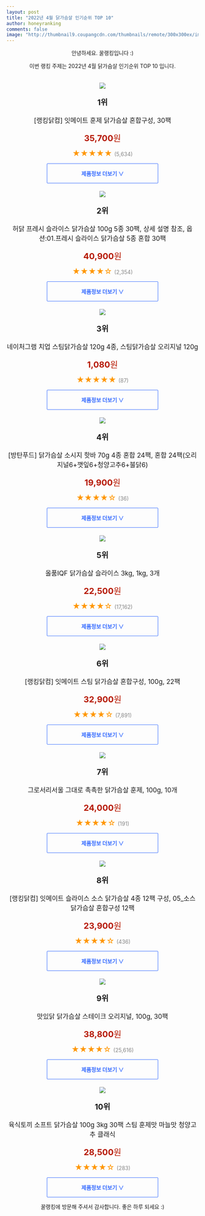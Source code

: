 ```yaml
--- 
layout: post 
title: "2022년 4월 닭가슴살 인기순위 TOP 10" 
author: honeyranking 
comments: false 
image: "http://thumbnail9.coupangcdn.com/thumbnails/remote/300x300ex/image/vendor_inventory/e915/ad999a4e3ebfdffd2737df8a0760f911ab3645287d219f8b597070be33ea.jpg" 
--- 
```

<p style="text-align: center;">안녕하세요. 꿀랭킹입니다 :)</p> <p style="text-align: center;">이번 랭킹 주제는 2022년 4월 닭가슴살 인기순위 TOP 10 입니다.</p><center><img src="http://thumbnail9.coupangcdn.com/thumbnails/remote/300x300ex/image/vendor_inventory/e915/ad999a4e3ebfdffd2737df8a0760f911ab3645287d219f8b597070be33ea.jpg" style="margin-top:20px" /></center> <p style="text-align: center; font-size: 20px"><b>1위</b></p> <p style="text-align: center; font-size: 17px">[랭킹닭컴] 잇메이트 훈제 닭가슴살 혼합구성, 30팩</p> <p style="text-align: center;"><span style="color: #b61800; font-size: 22px;"><b>35,700</b>원</span></p> <p style="text-align: center;"><span style="color: #ff9600; font-size: 20px;">★★★★★ </span><span style="color: #878787;">(5,634)</span></p> <center><a href="https://link.coupang.com/a/lVQYK"> <div style="font-size: 14px; display: inline-block; padding: 15px 90px; color: #346aff; border-radius: 2px; border: 1px solid #346aff; cursor: pointer;"><b>제품정보 더보기 &or;</b></div> </a></center><center><img src="http://thumbnail10.coupangcdn.com/thumbnails/remote/300x300ex/image/vendor_inventory/6a90/26b6fe4a60462e624ad3287d133b026adb5388baace87023d2491a5242c9.jpg" style="margin-top:20px" /></center> <p style="text-align: center; font-size: 20px"><b>2위</b></p> <p style="text-align: center; font-size: 17px">허닭 프레시 슬라이스 닭가슴살 100g 5종 30팩, 상세 설명 참조, 옵션:01.프레시 슬라이스 닭가슴살 5종 혼합 30팩</p> <p style="text-align: center;"><span style="color: #b61800; font-size: 22px;"><b>40,900</b>원</span></p> <p style="text-align: center;"><span style="color: #ff9600; font-size: 20px;">★★★★☆ </span><span style="color: #878787;">(2,354)</span></p> <center><a href="https://link.coupang.com/a/lVQYL"> <div style="font-size: 14px; display: inline-block; padding: 15px 90px; color: #346aff; border-radius: 2px; border: 1px solid #346aff; cursor: pointer;"><b>제품정보 더보기 &or;</b></div> </a></center><center><img src="http://thumbnail9.coupangcdn.com/thumbnails/remote/300x300ex/image/vendor_inventory/0094/612267e65355bfaa226751b07f653cd74788a8ad9ba0f6d66df1e4298c17.jpg" style="margin-top:20px" /></center> <p style="text-align: center; font-size: 20px"><b>3위</b></p> <p style="text-align: center; font-size: 17px">네이처그램 치업 스팀닭가슴살 120g 4종, 스팀닭가슴살 오리지널 120g</p> <p style="text-align: center;"><span style="color: #b61800; font-size: 22px;"><b>1,080</b>원</span></p> <p style="text-align: center;"><span style="color: #ff9600; font-size: 20px;">★★★★★ </span><span style="color: #878787;">(87)</span></p> <center><a href="https://link.coupang.com/a/lVQYM"> <div style="font-size: 14px; display: inline-block; padding: 15px 90px; color: #346aff; border-radius: 2px; border: 1px solid #346aff; cursor: pointer;"><b>제품정보 더보기 &or;</b></div> </a></center><center><img src="http://thumbnail6.coupangcdn.com/thumbnails/remote/300x300ex/image/vendor_inventory/53ac/22b4139e0f7b8b55cbbb73aa41792d7ca90f4c69d7e1bd3236a202e53579.jpg" style="margin-top:20px" /></center> <p style="text-align: center; font-size: 20px"><b>4위</b></p> <p style="text-align: center; font-size: 17px">[방탄푸드] 닭가슴살 소시지 핫바 70g 4종 혼합 24팩, 혼합 24팩(오리지널6+깻잎6+청양고추6+불닭6)</p> <p style="text-align: center;"><span style="color: #b61800; font-size: 22px;"><b>19,900</b>원</span></p> <p style="text-align: center;"><span style="color: #ff9600; font-size: 20px;">★★★★☆ </span><span style="color: #878787;">(36)</span></p> <center><a href="https://link.coupang.com/a/lVQYN"> <div style="font-size: 14px; display: inline-block; padding: 15px 90px; color: #346aff; border-radius: 2px; border: 1px solid #346aff; cursor: pointer;"><b>제품정보 더보기 &or;</b></div> </a></center><center><img src="http://thumbnail6.coupangcdn.com/thumbnails/remote/300x300ex/image/vendor_inventory/images/2017/04/12/17/6/e8c831dc-2f9f-4d27-9a1d-0f3e2c166635.jpg" style="margin-top:20px" /></center> <p style="text-align: center; font-size: 20px"><b>5위</b></p> <p style="text-align: center; font-size: 17px">올품IQF 닭가슴살 슬라이스 3kg, 1kg, 3개</p> <p style="text-align: center;"><span style="color: #b61800; font-size: 22px;"><b>22,500</b>원</span></p> <p style="text-align: center;"><span style="color: #ff9600; font-size: 20px;">★★★★☆ </span><span style="color: #878787;">(17,162)</span></p> <center><a href="https://link.coupang.com/a/lVQYO"> <div style="font-size: 14px; display: inline-block; padding: 15px 90px; color: #346aff; border-radius: 2px; border: 1px solid #346aff; cursor: pointer;"><b>제품정보 더보기 &or;</b></div> </a></center><center><img src="http://thumbnail10.coupangcdn.com/thumbnails/remote/300x300ex/image/vendor_inventory/124c/f1e4213827335e3d8ee0c6d2dfc5e889094878ae396fd6656da1f0734222.jpg" style="margin-top:20px" /></center> <p style="text-align: center; font-size: 20px"><b>6위</b></p> <p style="text-align: center; font-size: 17px">[랭킹닭컴] 잇메이트 스팀 닭가슴살 혼합구성, 100g, 22팩</p> <p style="text-align: center;"><span style="color: #b61800; font-size: 22px;"><b>32,900</b>원</span></p> <p style="text-align: center;"><span style="color: #ff9600; font-size: 20px;">★★★★☆ </span><span style="color: #878787;">(7,891)</span></p> <center><a href="https://link.coupang.com/a/lVQYP"> <div style="font-size: 14px; display: inline-block; padding: 15px 90px; color: #346aff; border-radius: 2px; border: 1px solid #346aff; cursor: pointer;"><b>제품정보 더보기 &or;</b></div> </a></center><center><img src="http://thumbnail8.coupangcdn.com/thumbnails/remote/300x300ex/image/retail/images/961476941911027-568087a6-4270-4659-9c52-38a25b4b692a.jpg" style="margin-top:20px" /></center> <p style="text-align: center; font-size: 20px"><b>7위</b></p> <p style="text-align: center; font-size: 17px">그로서리서울 그대로 촉촉한 닭가슴살 훈제, 100g, 10개</p> <p style="text-align: center;"><span style="color: #b61800; font-size: 22px;"><b>24,000</b>원</span></p> <p style="text-align: center;"><span style="color: #ff9600; font-size: 20px;">★★★★☆ </span><span style="color: #878787;">(191)</span></p> <center><a href="https://link.coupang.com/a/lVQYS"> <div style="font-size: 14px; display: inline-block; padding: 15px 90px; color: #346aff; border-radius: 2px; border: 1px solid #346aff; cursor: pointer;"><b>제품정보 더보기 &or;</b></div> </a></center><center><img src="http://thumbnail8.coupangcdn.com/thumbnails/remote/300x300ex/image/vendor_inventory/b8cf/26df1e4add8b761274388f5c7fcb6cbc206746ee12330dda314a340d0313.jpg" style="margin-top:20px" /></center> <p style="text-align: center; font-size: 20px"><b>8위</b></p> <p style="text-align: center; font-size: 17px">[랭킹닭컴] 잇메이트 슬라이스 소스 닭가슴살 4종 12팩 구성, 05_소스 닭가슴살 혼합구성 12팩</p> <p style="text-align: center;"><span style="color: #b61800; font-size: 22px;"><b>23,900</b>원</span></p> <p style="text-align: center;"><span style="color: #ff9600; font-size: 20px;">★★★★☆ </span><span style="color: #878787;">(436)</span></p> <center><a href="https://link.coupang.com/a/lVQYV"> <div style="font-size: 14px; display: inline-block; padding: 15px 90px; color: #346aff; border-radius: 2px; border: 1px solid #346aff; cursor: pointer;"><b>제품정보 더보기 &or;</b></div> </a></center><center><img src="http://thumbnail10.coupangcdn.com/thumbnails/remote/300x300ex/image/product/image/vendoritem/2018/01/15/3055262955/bdddf399-05e9-4ae8-ba08-8739f2e093c8.jpg" style="margin-top:20px" /></center> <p style="text-align: center; font-size: 20px"><b>9위</b></p> <p style="text-align: center; font-size: 17px">맛있닭 닭가슴살 스테이크 오리지널, 100g, 30팩</p> <p style="text-align: center;"><span style="color: #b61800; font-size: 22px;"><b>38,800</b>원</span></p> <p style="text-align: center;"><span style="color: #ff9600; font-size: 20px;">★★★★☆ </span><span style="color: #878787;">(25,616)</span></p> <center><a href="https://link.coupang.com/a/lVQYX"> <div style="font-size: 14px; display: inline-block; padding: 15px 90px; color: #346aff; border-radius: 2px; border: 1px solid #346aff; cursor: pointer;"><b>제품정보 더보기 &or;</b></div> </a></center><center><img src="http://thumbnail8.coupangcdn.com/thumbnails/remote/300x300ex/image/vendor_inventory/0d56/a7a07b91eb58a4df51b237e13dd4a7a260f5a81e93917b679af0fea98927.jpg" style="margin-top:20px" /></center> <p style="text-align: center; font-size: 20px"><b>10위</b></p> <p style="text-align: center; font-size: 17px">육식토끼 소프트 닭가슴살 100g 3kg 30팩 스팀 훈제맛 마늘맛 청양고추 클래식</p> <p style="text-align: center;"><span style="color: #b61800; font-size: 22px;"><b>28,500</b>원</span></p> <p style="text-align: center;"><span style="color: #ff9600; font-size: 20px;">★★★★☆ </span><span style="color: #878787;">(283)</span></p> <center><a href="https://link.coupang.com/a/lVQY1"> <div style="font-size: 14px; display: inline-block; padding: 15px 90px; color: #346aff; border-radius: 2px; border: 1px solid #346aff; cursor: pointer;"><b>제품정보 더보기 &or;</b></div> </a></center> <p style="text-align: center;">꿀랭킹에 방문해 주셔서 감사합니다. 좋은 하루 되세요 :)</p>
